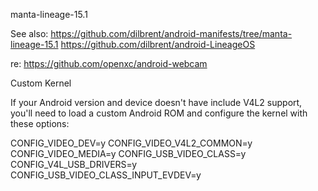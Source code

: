 manta-lineage-15.1

See also:
https://github.com/dilbrent/android-manifests/tree/manta-lineage-15.1
https://github.com/dilbrent/android-LineageOS


re: https://github.com/openxc/android-webcam

Custom Kernel

If your Android version and device doesn't have include V4L2 support, you'll need to load a custom Android ROM and configure the kernel with these options:

CONFIG_VIDEO_DEV=y
CONFIG_VIDEO_V4L2_COMMON=y
CONFIG_VIDEO_MEDIA=y
CONFIG_USB_VIDEO_CLASS=y
CONFIG_V4L_USB_DRIVERS=y
CONFIG_USB_VIDEO_CLASS_INPUT_EVDEV=y
